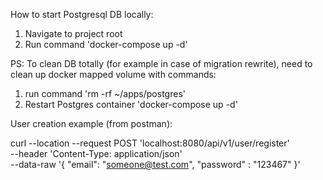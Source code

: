 How to start Postgresql DB locally: 

1) Navigate to project root
2) Run command 'docker-compose up -d' 

PS: To clean DB totally (for example in case of migration rewrite),  need to clean up docker mapped volume with commands:
1) run command  'rm -rf ~/apps/postgres'
2) Restart Postgres container 'docker-compose up -d' 


User creation example (from postman):

curl --location --request POST 'localhost:8080/api/v1/user/register' \
--header 'Content-Type: application/json' \
--data-raw '{
"email": "someone@test.com",
"password" : "123467"
}'